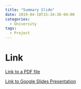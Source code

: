 ```yaml
---
title: "Summary Slide"
date: 2019-04-18T15:34:30-04:00
categories:
  - University
tags:
  - Project
---
```


# Link

[Link to a PDF file](https://docs.google.com/presentation/d/1JH-QVVUdc_iNbhsadxyLkH9qjH-ahG6EH6UMwdNcsJs/edit?usp=sharing)

[Link to Google Slides Presentation](https://docs.google.com/presentation/d/1JH-QVVUdc_iNbhsadxyLkH9qjH-ahG6EH6UMwdNcsJs/edit?usp=sharing)
